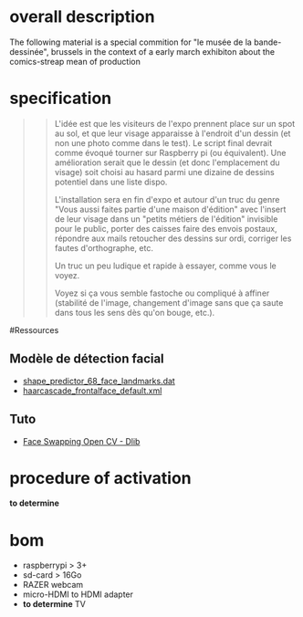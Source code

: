 # overall description
The following material is a special commition for "le musée de la bande-dessinée", brussels in the context of a early march exhibiton about the comics-streap mean of production 

# specification
>> L'idée est que les visiteurs de l'expo prennent place sur un spot au
>> sol, et que leur visage apparaisse à l'endroit d'un dessin (et non une
>> photo comme dans le test). Le script final devrait comme évoqué tourner
>> sur Raspberry pi (ou équivalent). Une amélioration serait que le dessin
>> (et donc l'emplacement du visage) soit choisi au hasard parmi une
>> dizaine de dessins potentiel dans une liste dispo.
>>
>> L'installation sera en fin d'expo et autour d'un truc du genre "Vous
>> aussi faites partie d'une maison d'édition" avec l'insert de leur visage
>> dans un "petits métiers de l'édition" invisible pour le public, porter
>> des caisses faire des envois postaux, répondre aux mails retoucher des
>> dessins sur ordi, corriger les fautes d'orthographe, etc.
>>
>> Un truc un peu ludique et rapide à essayer, comme vous le voyez.
>>
>> Voyez si ça vous semble fastoche ou compliqué à affiner (stabilité de
>> l'image, changement d'image sans que ça saute dans tous les sens dès
>> qu'on bouge, etc.).

#Ressources
## Modèle de détection facial
- [shape_predictor_68_face_landmarks.dat](https://github.com/italojs/facial-landmarks-recognition/blob/master/shape_predictor_68_face_landmarks.dat)
- [haarcascade_frontalface_default.xml](https://github.com/kipr/opencv/blob/master/data/haarcascades/haarcascade_frontalface_default.xml)
## Tuto
- [Face Swapping Open CV - Dlib](https://www.youtube.com/watch?v=dK-KxuPi768&t=260s)

# procedure of activation 

**to determine**

# bom
- raspberrypi > 3+ 
- sd-card > 16Go
- RAZER webcam 
- micro-HDMI to HDMI adapter
- **to determine** TV

